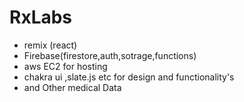 # RxLabs

* remix (react)
* Firebase(firestore,auth,sotrage,functions)
* aws EC2 for hosting
* chakra ui ,slate.js etc for design and functionality's
* and Other medical Data





